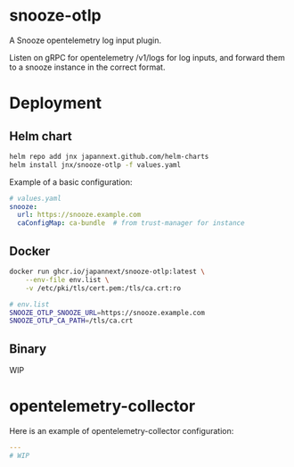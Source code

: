 # snooze-otlp

A Snooze opentelemetry log input plugin.

Listen on gRPC for opentelemetry /v1/logs for log inputs,
and forward them to a snooze instance in the correct format.

# Deployment

## Helm chart

```bash
helm repo add jnx japannext.github.com/helm-charts
helm install jnx/snooze-otlp -f values.yaml
```

Example of a basic configuration:
```yaml
# values.yaml
snooze:
  url: https://snooze.example.com
  caConfigMap: ca-bundle  # from trust-manager for instance
```

## Docker

```bash
docker run ghcr.io/japannext/snooze-otlp:latest \
    --env-file env.list \
    -v /etc/pki/tls/cert.pem:/tls/ca.crt:ro
```

```bash
# env.list
SNOOZE_OTLP_SNOOZE_URL=https://snooze.example.com
SNOOZE_OTLP_CA_PATH=/tls/ca.crt
```

## Binary

WIP

# opentelemetry-collector

Here is an example of opentelemetry-collector configuration:
```yaml
---
# WIP
```
